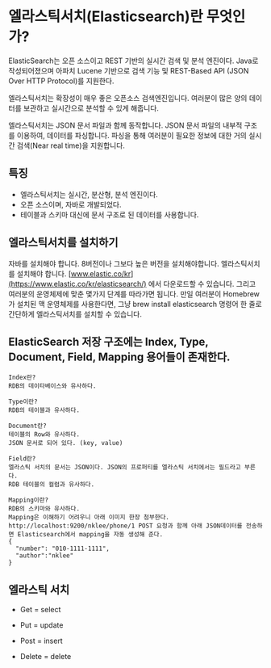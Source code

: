 # 엘라스틱서치(Elasticsearch)란 무엇인가?

ElasticSearch는 오픈 소스이고 REST 기반의 실시간 검색 및 분석 엔진이다.
Java로 작성되어졌으며 아파치 Lucene 기반으로 검색 기능 및 REST-Based API (JSON Over HTTP Protocol)를 지원한다.

엘라스틱서치는 확장성이 매우 좋은 오픈소스 검색엔진입니다. 여러분이 많은 양의 데이터를 보관하고 실시간으로 분석할 수 있게 해줍니다.

엘라스틱서치는 JSON 문서 파일과 함께 동작합니다. JSON 문서 파일의 내부적 구조를 이용하여, 데이터를 파싱합니다. 파싱을 통해 여러분이 필요한 정보에 대한 거의 실시간 검색(Near real time)을 지원합니다.

## 특징
- 엘라스틱서치는 실시간, 분산형, 분석 엔진이다.
- 오픈 소스이며, 자바로 개발되었다.
- 테이블과 스키마 대신에 문서 구조로 된 데이터를 사용합니다.


## 엘라스틱서치를 설치하기

자바를 설치해야 합니다. 8버전이나 그보다 높은 버전을 설치해야합니다.
엘라스틱서치를 설치해야 합니다. [www.elastic.co/kr](https://www.elastic.co/kr/elasticsearch/) 에서 다운로드할 수 있습니다. 
그리고 여러분의 운영체제에 맞춘 몇가지 단계를 따라가면 됩니다. 
만일 여러분이 Homebrew가 설치된 맥 운영체제를 사용한다면, 
그냥 brew install elasticsearch 명령어 한 줄로 간단하게 엘라스틱서치를 설치할 수 있습니다.


## ElasticSearch 저장 구조에는 Index, Type, Document, Field, Mapping 용어들이 존재한다.

```
Index란?
RDB의 데이타베이스와 유사하다.
 
Type이란?
RDB의 테이블과 유사하다.
 
Document란?
테이블의 Row와 유사하다.
JSON 문서로 되어 있다. (key, value)
 
Field란?
엘라스틱 서치의 문서는 JSON이다. JSON의 프로퍼티를 엘라스틱 서치에서는 필드라고 부른다.
RDB 테이블의 컬럼과 유사하다.
 
Mapping이란?
RDB의 스키마와 유사하다.
Mapping은 이해하기 어려우니 아래 이미지 한장 첨부한다.
http://localhost:9200/nklee/phone/1 POST 요청과 함께 아래 JSON데이터를 전송하면 Elasticsearch에서 mapping을 자동 생성해 준다.
{
  "number": "010-1111-1111",
  "author":"nklee"
}

```

## 엘라스틱 서치
- Get = select

- Put = update

- Post = insert

- Delete = delete